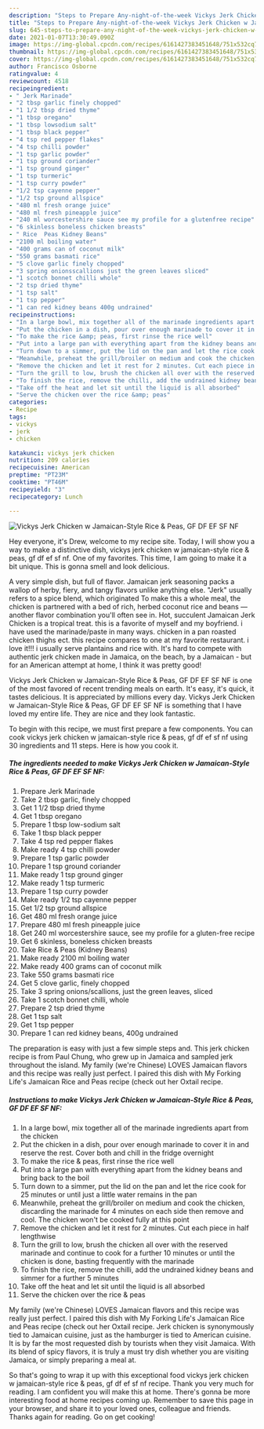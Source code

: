 ```yaml
---
description: "Steps to Prepare Any-night-of-the-week Vickys Jerk Chicken w Jamaican-Style Rice &amp;amp; Peas, GF DF EF SF NF"
title: "Steps to Prepare Any-night-of-the-week Vickys Jerk Chicken w Jamaican-Style Rice &amp;amp; Peas, GF DF EF SF NF"
slug: 645-steps-to-prepare-any-night-of-the-week-vickys-jerk-chicken-w-jamaican-style-rice-and-amp-peas-gf-df-ef-sf-nf
date: 2021-01-07T13:30:49.090Z
image: https://img-global.cpcdn.com/recipes/6161427383451648/751x532cq70/vickys-jerk-chicken-w-jamaican-style-rice-peas-gf-df-ef-sf-nf-recipe-main-photo.jpg
thumbnail: https://img-global.cpcdn.com/recipes/6161427383451648/751x532cq70/vickys-jerk-chicken-w-jamaican-style-rice-peas-gf-df-ef-sf-nf-recipe-main-photo.jpg
cover: https://img-global.cpcdn.com/recipes/6161427383451648/751x532cq70/vickys-jerk-chicken-w-jamaican-style-rice-peas-gf-df-ef-sf-nf-recipe-main-photo.jpg
author: Francisco Osborne
ratingvalue: 4
reviewcount: 4518
recipeingredient:
- " Jerk Marinade"
- "2 tbsp garlic finely chopped"
- "1 1/2 tbsp dried thyme"
- "1 tbsp oregano"
- "1 tbsp lowsodium salt"
- "1 tbsp black pepper"
- "4 tsp red pepper flakes"
- "4 tsp chilli powder"
- "1 tsp garlic powder"
- "1 tsp ground coriander"
- "1 tsp ground ginger"
- "1 tsp turmeric"
- "1 tsp curry powder"
- "1/2 tsp cayenne pepper"
- "1/2 tsp ground allspice"
- "480 ml fresh orange juice"
- "480 ml fresh pineapple juice"
- "240 ml worcestershire sauce see my profile for a glutenfree recipe"
- "6 skinless boneless chicken breasts"
- " Rice  Peas Kidney Beans"
- "2100 ml boiling water"
- "400 grams can of coconut milk"
- "550 grams basmati rice"
- "5 clove garlic finely chopped"
- "3 spring onionsscallions just the green leaves sliced"
- "1 scotch bonnet chilli whole"
- "2 tsp dried thyme"
- "1 tsp salt"
- "1 tsp pepper"
- "1 can red kidney beans 400g undrained"
recipeinstructions:
- "In a large bowl, mix together all of the marinade ingredients apart from the chicken"
- "Put the chicken in a dish, pour over enough marinade to cover it in and reserve the rest. Cover both and chill in the fridge overnight"
- "To make the rice &amp; peas, first rinse the rice well"
- "Put into a large pan with everything apart from the kidney beans and bring back to the boil"
- "Turn down to a simmer, put the lid on the pan and let the rice cook for 25 minutes or until just a little water remains in the pan"
- "Meanwhile, preheat the grill/broiler on medium and cook the chicken, discarding the marinade for 4 minutes on each side then remove and cool. The chicken won&#39;t be cooked fully at this point"
- "Remove the chicken and let it rest for 2 minutes. Cut each piece in half lengthwise"
- "Turn the grill to low, brush the chicken all over with the reserved marinade and continue to cook for a further 10 minutes or until the chicken is done, basting frequently with the marinade"
- "To finish the rice, remove the chilli, add the undrained kidney beans and simmer for a further 5 minutes"
- "Take off the heat and let sit until the liquid is all absorbed"
- "Serve the chicken over the rice &amp; peas"
categories:
- Recipe
tags:
- vickys
- jerk
- chicken

katakunci: vickys jerk chicken 
nutrition: 209 calories
recipecuisine: American
preptime: "PT23M"
cooktime: "PT46M"
recipeyield: "3"
recipecategory: Lunch

---
```



![Vickys Jerk Chicken w Jamaican-Style Rice &amp; Peas, GF DF EF SF NF](https://img-global.cpcdn.com/recipes/6161427383451648/751x532cq70/vickys-jerk-chicken-w-jamaican-style-rice-peas-gf-df-ef-sf-nf-recipe-main-photo.jpg)

Hey everyone, it's Drew, welcome to my recipe site. Today, I will show you a way to make a distinctive dish, vickys jerk chicken w jamaican-style rice &amp; peas, gf df ef sf nf. One of my favorites. This time, I am going to make it a bit unique. This is gonna smell and look delicious.

A very simple dish, but full of flavor. Jamaican jerk seasoning packs a wallop of herby, fiery, and tangy flavors unlike anything else. &#34;Jerk&#34; usually refers to a spice blend, which originated To make this a whole meal, the chicken is partnered with a bed of rich, herbed coconut rice and beans — another flavor combination you&#39;ll often see in. Hot, succulent Jamaican Jerk Chicken is a tropical treat. this is a favorite of myself and my boyfriend. i have used the marinade/paste in many ways. chicken in a pan roasted chicken thighs ect. this recipe compares to one at my favorite restaurant. i love it!!! i usually serve plantains and rice with. It&#39;s hard to compete with authentic jerk chicken made in Jamaica, on the beach, by a Jamaican - but for an American attempt at home, I think it was pretty good!

Vickys Jerk Chicken w Jamaican-Style Rice &amp; Peas, GF DF EF SF NF is one of the most favored of recent trending meals on earth. It's easy, it's quick, it tastes delicious. It is appreciated by millions every day. Vickys Jerk Chicken w Jamaican-Style Rice &amp; Peas, GF DF EF SF NF is something that I have loved my entire life. They are nice and they look fantastic.


To begin with this recipe, we must first prepare a few components. You can cook vickys jerk chicken w jamaican-style rice &amp; peas, gf df ef sf nf using 30 ingredients and 11 steps. Here is how you cook it.

<!--inarticleads1-->

##### The ingredients needed to make Vickys Jerk Chicken w Jamaican-Style Rice &amp; Peas, GF DF EF SF NF:

1. Prepare  Jerk Marinade
1. Take 2 tbsp garlic, finely chopped
1. Get 1 1/2 tbsp dried thyme
1. Get 1 tbsp oregano
1. Prepare 1 tbsp low-sodium salt
1. Take 1 tbsp black pepper
1. Take 4 tsp red pepper flakes
1. Make ready 4 tsp chilli powder
1. Prepare 1 tsp garlic powder
1. Prepare 1 tsp ground coriander
1. Make ready 1 tsp ground ginger
1. Make ready 1 tsp turmeric
1. Prepare 1 tsp curry powder
1. Make ready 1/2 tsp cayenne pepper
1. Get 1/2 tsp ground allspice
1. Get 480 ml fresh orange juice
1. Prepare 480 ml fresh pineapple juice
1. Get 240 ml worcestershire sauce, see my profile for a gluten-free recipe
1. Get 6 skinless, boneless chicken breasts
1. Take  Rice &amp; Peas (Kidney Beans)
1. Make ready 2100 ml boiling water
1. Make ready 400 grams can of coconut milk
1. Take 550 grams basmati rice
1. Get 5 clove garlic, finely chopped
1. Take 3 spring onions/scallions, just the green leaves, sliced
1. Take 1 scotch bonnet chilli, whole
1. Prepare 2 tsp dried thyme
1. Get 1 tsp salt
1. Get 1 tsp pepper
1. Prepare 1 can red kidney beans, 400g undrained


The preparation is easy with just a few simple steps and. This jerk chicken recipe is from Paul Chung, who grew up in Jamaica and sampled jerk throughout the island. My family (we&#39;re Chinese) LOVES Jamaican flavors and this recipe was really just perfect. I paired this dish with My Forking Life&#39;s Jamaican Rice and Peas recipe (check out her Oxtail recipe. 

<!--inarticleads2-->

##### Instructions to make Vickys Jerk Chicken w Jamaican-Style Rice &amp; Peas, GF DF EF SF NF:

1. In a large bowl, mix together all of the marinade ingredients apart from the chicken
1. Put the chicken in a dish, pour over enough marinade to cover it in and reserve the rest. Cover both and chill in the fridge overnight
1. To make the rice &amp; peas, first rinse the rice well
1. Put into a large pan with everything apart from the kidney beans and bring back to the boil
1. Turn down to a simmer, put the lid on the pan and let the rice cook for 25 minutes or until just a little water remains in the pan
1. Meanwhile, preheat the grill/broiler on medium and cook the chicken, discarding the marinade for 4 minutes on each side then remove and cool. The chicken won&#39;t be cooked fully at this point
1. Remove the chicken and let it rest for 2 minutes. Cut each piece in half lengthwise
1. Turn the grill to low, brush the chicken all over with the reserved marinade and continue to cook for a further 10 minutes or until the chicken is done, basting frequently with the marinade
1. To finish the rice, remove the chilli, add the undrained kidney beans and simmer for a further 5 minutes
1. Take off the heat and let sit until the liquid is all absorbed
1. Serve the chicken over the rice &amp; peas


My family (we&#39;re Chinese) LOVES Jamaican flavors and this recipe was really just perfect. I paired this dish with My Forking Life&#39;s Jamaican Rice and Peas recipe (check out her Oxtail recipe. Jerk chicken is synonymously tied to Jamaican cuisine, just as the hamburger is tied to American cuisine. It is by far the most requested dish by tourists when they visit Jamaica. With its blend of spicy flavors, it is truly a must try dish whether you are visiting Jamaica, or simply preparing a meal at. 

So that's going to wrap it up with this exceptional food vickys jerk chicken w jamaican-style rice &amp; peas, gf df ef sf nf recipe. Thank you very much for reading. I am confident you will make this at home. There's gonna be more interesting food at home recipes coming up. Remember to save this page in your browser, and share it to your loved ones, colleague and friends. Thanks again for reading. Go on get cooking!
